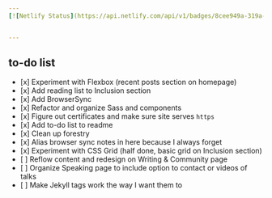 ```yaml
---
[![Netlify Status](https://api.netlify.com/api/v1/badges/8cee949a-319a-4fa2-b5aa-1712acf0b0b8/deploy-status)](https://app.netlify.com/sites/samk/deploys)


---
```


## to-do list

* \[x\] Experiment with Flexbox (recent posts section on homepage)
* \[x\] Add reading list to Inclusion section
* \[x\] Add BrowserSync
* \[x\] Refactor and organize Sass and components
* \[x\] Figure out certificates and make sure site serves `https`
* \[x\] Add to-do list to readme
* \[x\] Clean up forestry
* \[x\] Alias browser sync notes in here because I always forget
* \[x\] Experiment with CSS Grid (half done, basic grid on Inclusion section)
* \[ \] Reflow content and redesign on Writing & Community page
* \[ \] Organize Speaking page to include option to contact or videos of talks
* \[ \] Make Jekyll tags work the way I want them to
